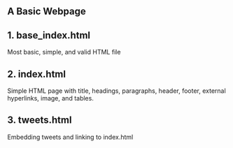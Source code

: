 ## A Basic Webpage

## 1. base_index.html

Most basic, simple, and valid HTML file

## 2. index.html

Simple HTML page with title, headings, paragraphs, header, footer, external  hyperlinks, image, and tables.

## 3. tweets.html

Embedding tweets and linking to index.html
